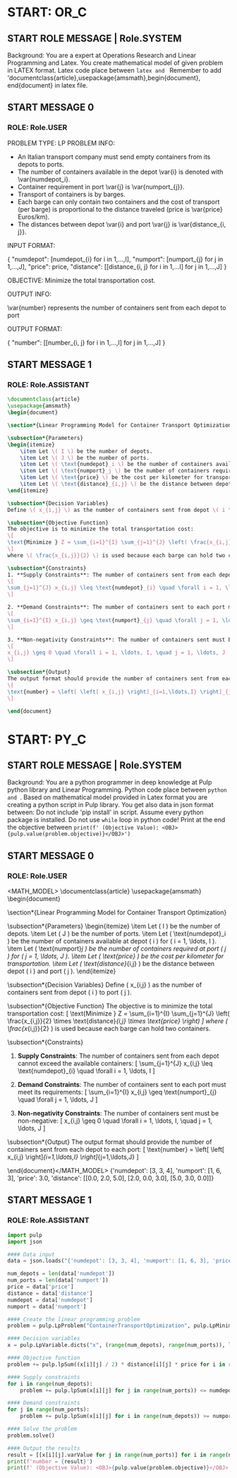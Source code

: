 # START: OR_C 
## START ROLE MESSAGE | Role.SYSTEM 
Background: You are a expert at Operations Research and Linear Programming and Latex. You create mathematical model of given problem in LATEX format. Latex code place between ```latex and ``` Remember to add 'documentclass{article},usepackage{amsmath},begin{document}, end{document} in latex file. 
## START MESSAGE 0 
### ROLE: Role.USER
<DESCRIPTION>
PROBLEM TYPE: LP
PROBLEM INFO:

- An Italian transport company must send empty containers from its depots to ports. 
- The number of containers available in the depot \var{i} is denoted with \var{numdepot_i}. 
- Container requirement in port \var{j} is \var{numport_{j}}. 
- Transport of containers is by barges. 
- Each barge can only contain two containers and the cost of transport (per barge) is proportional to the distance traveled (price is \var{price} Euros/km).
- The distances between depot \var{i} and port \var{j} is \var{distance_{i, j}}.

INPUT FORMAT:

{
	"numdepot": [numdepot_{i} for i in 1,...,I],
	"numport": [numport_{j} for j in 1,...,J],
	"price": price,
	"distance": [[distance_{i, j} for i in 1,...I] for j in 1,...,J]
}


OBJECTIVE: Minimize the total transportation cost.

OUTPUT INFO:

\var{number} represents the number of containers sent from each depot to port

OUTPUT FORMAT:

{
	"number": [[number_{i, j} for i in 1,...,I] for j in 1,...,J]
}
</DESCRIPTION>


## START MESSAGE 1 
### ROLE: Role.ASSISTANT
```latex
\documentclass{article}
\usepackage{amsmath}
\begin{document}

\section*{Linear Programming Model for Container Transport Optimization}

\subsection*{Parameters}
\begin{itemize}
    \item Let \( I \) be the number of depots.
    \item Let \( J \) be the number of ports.
    \item Let \( \text{numdepot}_i \) be the number of containers available at depot \( i \) for \( i = 1, \ldots, I \).
    \item Let \( \text{numport}_j \) be the number of containers required at port \( j \) for \( j = 1, \ldots, J \).
    \item Let \( \text{price} \) be the cost per kilometer for transportation.
    \item Let \( \text{distance}_{i,j} \) be the distance between depot \( i \) and port \( j \).
\end{itemize}

\subsection*{Decision Variables}
Define \( x_{i,j} \) as the number of containers sent from depot \( i \) to port \( j \).

\subsection*{Objective Function}
The objective is to minimize the total transportation cost:
\[
\text{Minimize } Z = \sum_{i=1}^{I} \sum_{j=1}^{J} \left( \frac{x_{i,j}}{2} \times \text{distance}_{i,j} \times \text{price} \right)
\]
where \( \frac{x_{i,j}}{2} \) is used because each barge can hold two containers.

\subsection*{Constraints}
1. **Supply Constraints**: The number of containers sent from each depot cannot exceed the available containers:
\[
\sum_{j=1}^{J} x_{i,j} \leq \text{numdepot}_{i} \quad \forall i = 1, \ldots, I
\]

2. **Demand Constraints**: The number of containers sent to each port must meet its requirements:
\[
\sum_{i=1}^{I} x_{i,j} \geq \text{numport}_{j} \quad \forall j = 1, \ldots, J
\]

3. **Non-negativity Constraints**: The number of containers sent must be non-negative:
\[
x_{i,j} \geq 0 \quad \forall i = 1, \ldots, I, \quad j = 1, \ldots, J
\]

\subsection*{Output}
The output format should provide the number of containers sent from each depot to each port:
\[
\text{number} = \left[ \left[ x_{i,j} \right]_{i=1,\ldots,I} \right]_{j=1,\ldots,J}
\]

\end{document}
```

# START: PY_C 
## START ROLE MESSAGE | Role.SYSTEM 
Background: You are a python programmer in deep knowledge at Pulp python library and Linear Programming. Python code place between ```python and ```. Based on mathematical model provided in Latex format you are creating a python script in Pulp library. You get also data in json format between: <DATA></DATA> Do not include 'pip install' in script. Assume every python package is installed. Do not use `while` loop in python code! Print at the end the objective between <OBJ></OBJ> `print(f' (Objective Value): <OBJ>{pulp.value(problem.objective)}</OBJ>')` 
## START MESSAGE 0 
### ROLE: Role.USER
<MATH_MODEL>
\documentclass{article}
\usepackage{amsmath}
\begin{document}

\section*{Linear Programming Model for Container Transport Optimization}

\subsection*{Parameters}
\begin{itemize}
    \item Let \( I \) be the number of depots.
    \item Let \( J \) be the number of ports.
    \item Let \( \text{numdepot}_i \) be the number of containers available at depot \( i \) for \( i = 1, \ldots, I \).
    \item Let \( \text{numport}_j \) be the number of containers required at port \( j \) for \( j = 1, \ldots, J \).
    \item Let \( \text{price} \) be the cost per kilometer for transportation.
    \item Let \( \text{distance}_{i,j} \) be the distance between depot \( i \) and port \( j \).
\end{itemize}

\subsection*{Decision Variables}
Define \( x_{i,j} \) as the number of containers sent from depot \( i \) to port \( j \).

\subsection*{Objective Function}
The objective is to minimize the total transportation cost:
\[
\text{Minimize } Z = \sum_{i=1}^{I} \sum_{j=1}^{J} \left( \frac{x_{i,j}}{2} \times \text{distance}_{i,j} \times \text{price} \right)
\]
where \( \frac{x_{i,j}}{2} \) is used because each barge can hold two containers.

\subsection*{Constraints}
1. **Supply Constraints**: The number of containers sent from each depot cannot exceed the available containers:
\[
\sum_{j=1}^{J} x_{i,j} \leq \text{numdepot}_{i} \quad \forall i = 1, \ldots, I
\]

2. **Demand Constraints**: The number of containers sent to each port must meet its requirements:
\[
\sum_{i=1}^{I} x_{i,j} \geq \text{numport}_{j} \quad \forall j = 1, \ldots, J
\]

3. **Non-negativity Constraints**: The number of containers sent must be non-negative:
\[
x_{i,j} \geq 0 \quad \forall i = 1, \ldots, I, \quad j = 1, \ldots, J
\]

\subsection*{Output}
The output format should provide the number of containers sent from each depot to each port:
\[
\text{number} = \left[ \left[ x_{i,j} \right]_{i=1,\ldots,I} \right]_{j=1,\ldots,J}
\]

\end{document}</MATH_MODEL>
<DATA>
{'numdepot': [3, 3, 4], 'numport': [1, 6, 3], 'price': 3.0, 'distance': [[0.0, 2.0, 5.0], [2.0, 0.0, 3.0], [5.0, 3.0, 0.0]]}</DATA>


## START MESSAGE 1 
### ROLE: Role.ASSISTANT
```python
import pulp
import json

#### Data input
data = json.loads("{'numdepot': [3, 3, 4], 'numport': [1, 6, 3], 'price': 3.0, 'distance': [[0.0, 2.0, 5.0], [2.0, 0.0, 3.0], [5.0, 3.0, 0.0]]}")

num_depots = len(data['numdepot'])
num_ports = len(data['numport'])
price = data['price']
distance = data['distance']
numdepot = data['numdepot']
numport = data['numport']

#### Create the linear programming problem
problem = pulp.LpProblem("ContainerTransportOptimization", pulp.LpMinimize)

#### Decision variables
x = pulp.LpVariable.dicts("x", (range(num_depots), range(num_ports)), lowBound=0, cat='Continuous')

#### Objective function
problem += pulp.lpSum((x[i][j] / 2) * distance[i][j] * price for i in range(num_depots) for j in range(num_ports)), "TotalCost"

#### Supply constraints
for i in range(num_depots):
    problem += pulp.lpSum(x[i][j] for j in range(num_ports)) <= numdepot[i], f"SupplyConstraintDepot{i}"

#### Demand constraints
for j in range(num_ports):
    problem += pulp.lpSum(x[i][j] for i in range(num_depots)) >= numport[j], f"DemandConstraintPort{j}"

#### Solve the problem
problem.solve()

#### Output the results
result = [[x[i][j].varValue for j in range(num_ports)] for i in range(num_depots)]
print(f'number = {result}')
print(f' (Objective Value): <OBJ>{pulp.value(problem.objective)}</OBJ>')
```

